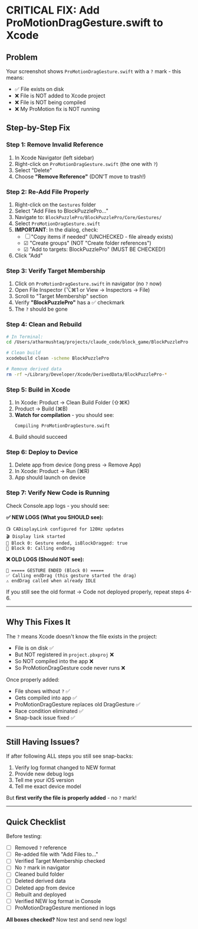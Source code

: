 # CRITICAL FIX: Add ProMotionDragGesture.swift to Xcode

## Problem

Your screenshot shows `ProMotionDragGesture.swift` with a `?` mark - this means:
- ✅ File exists on disk
- ❌ File is NOT added to Xcode project
- ❌ File is NOT being compiled
- ❌ My ProMotion fix is NOT running

## Step-by-Step Fix

### Step 1: Remove Invalid Reference

1. In Xcode Navigator (left sidebar)
2. Right-click on `ProMotionDragGesture.swift` (the one with `?`)
3. Select "Delete"
4. Choose **"Remove Reference"** (DON'T move to trash!)

### Step 2: Re-Add File Properly

1. Right-click on the `Gestures` folder
2. Select "Add Files to BlockPuzzlePro..."
3. Navigate to: `BlockPuzzlePro/BlockPuzzlePro/Core/Gestures/`
4. Select `ProMotionDragGesture.swift`
5. **IMPORTANT**: In the dialog, check:
   - ☐ "Copy items if needed" (UNCHECKED - file already exists)
   - ☑ "Create groups" (NOT "Create folder references")
   - ☑ "Add to targets: BlockPuzzlePro" (MUST BE CHECKED!)
6. Click "Add"

### Step 3: Verify Target Membership

1. Click on `ProMotionDragGesture.swift` in navigator (no `?` now)
2. Open File Inspector (⌥⌘1 or View → Inspectors → File)
3. Scroll to "Target Membership" section
4. Verify **"BlockPuzzlePro"** has a ✅ checkmark
5. The `?` should be gone

### Step 4: Clean and Rebuild

```bash
# In Terminal:
cd /Users/atharmushtaq/projects/claude_code/block_game/BlockPuzzlePro

# Clean build
xcodebuild clean -scheme BlockPuzzlePro

# Remove derived data
rm -rf ~/Library/Developer/Xcode/DerivedData/BlockPuzzlePro-*
```

### Step 5: Build in Xcode

1. In Xcode: Product → Clean Build Folder (⇧⌘K)
2. Product → Build (⌘B)
3. **Watch for compilation** - you should see:
   ```
   Compiling ProMotionDragGesture.swift
   ```
4. Build should succeed

### Step 6: Deploy to Device

1. Delete app from device (long press → Remove App)
2. In Xcode: Product → Run (⌘R)
3. App should launch on device

### Step 7: Verify New Code is Running

Check Console.app logs - you should see:

**✅ NEW LOGS (What you SHOULD see):**
```
📺 CADisplayLink configured for 120Hz updates
🎬 Display link started
🏁 Block 0: Gesture ended, isBlockDragged: true
📍 Block 0: Calling endDrag
```

**❌ OLD LOGS (Should NOT see):**
```
🏁 ===== GESTURE ENDED (Block 0) =====
✅ Calling endDrag (this gesture started the drag)
⚠️ endDrag called when already IDLE
```

If you still see the old format → Code not deployed properly, repeat steps 4-6.

---

## Why This Fixes It

The `?` means Xcode doesn't know the file exists in the project:
- File is on disk ✅
- But NOT registered in `project.pbxproj` ❌
- So NOT compiled into the app ❌
- So ProMotionDragGesture code never runs ❌

Once properly added:
- File shows without `?` ✅
- Gets compiled into app ✅
- ProMotionDragGesture replaces old DragGesture ✅
- Race condition eliminated ✅
- Snap-back issue fixed ✅

---

## Still Having Issues?

If after following ALL steps you still see snap-backs:

1. Verify log format changed to NEW format
2. Provide new debug logs
3. Tell me your iOS version
4. Tell me exact device model

But **first verify the file is properly added** - no `?` mark!

---

## Quick Checklist

Before testing:
- [ ] Removed `?` reference
- [ ] Re-added file with "Add Files to..."
- [ ] Verified Target Membership checked
- [ ] No `?` mark in navigator
- [ ] Cleaned build folder
- [ ] Deleted derived data
- [ ] Deleted app from device
- [ ] Rebuilt and deployed
- [ ] Verified NEW log format in Console
- [ ] ProMotionDragGesture mentioned in logs

**All boxes checked?** Now test and send new logs!
